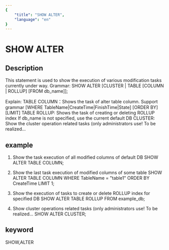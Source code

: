 ```yaml
---
{
    "title": "SHOW ALTER",
    "language": "en"
}
---
```


<!-- 
Licensed to the Apache Software Foundation (ASF) under one
or more contributor license agreements.  See the NOTICE file
distributed with this work for additional information
regarding copyright ownership.  The ASF licenses this file
to you under the Apache License, Version 2.0 (the
"License"); you may not use this file except in compliance
with the License.  You may obtain a copy of the License at

  http://www.apache.org/licenses/LICENSE-2.0

Unless required by applicable law or agreed to in writing,
software distributed under the License is distributed on an
"AS IS" BASIS, WITHOUT WARRANTIES OR CONDITIONS OF ANY
KIND, either express or implied.  See the License for the
specific language governing permissions and limitations
under the License.
-->

# SHOW ALTER

## Description

This statement is used to show the execution of various modification tasks currently under way.
Grammar:
SHOW ALTER [CLUSTER | TABLE [COLUMN | ROLLUP] [FROM db_name]];

Explain:
TABLE COLUMN：Shows the task of alter table column.
              Support grammar [WHERE TableName|CreateTime|FinishTime|State] [ORDER BY] [LIMIT]
TABLE ROLLUP: Shows the task of creating or deleting ROLLUP index
If db_name is not specified, use the current default DB
CLUSTER: Show the cluster operation related tasks (only administrators use! To be realized...

## example

1. Show the task execution of all modified columns of default DB
SHOW ALTER TABLE COLUMN;

2. Show the last task execution of modified columns of some table
SHOW ALTER TABLE COLUMN WHERE TableName = "table1" ORDER BY CreateTime LIMIT 1;

3. Show the execution of tasks to create or delete ROLLUP index for specified DB
SHOW ALTER TABLE ROLLUP FROM example_db;

4. Show cluster operations related tasks (only administrators use! To be realized...
SHOW ALTER CLUSTER;

## keyword

SHOW,ALTER
